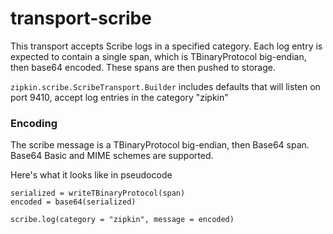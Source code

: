 # transport-scribe
This transport accepts Scribe logs in a specified category. Each log
entry is expected to contain a single span, which is TBinaryProtocol
big-endian, then base64 encoded. These spans are then pushed to storage.

`zipkin.scribe.ScribeTransport.Builder` includes defaults that will
listen on port 9410, accept log entries in the category "zipkin"

### Encoding
The scribe message is a TBinaryProtocol big-endian, then Base64 span.
Base64 Basic and MIME schemes are supported.

Here's what it looks like in pseudocode
```
serialized = writeTBinaryProtocol(span)
encoded = base64(serialized)

scribe.log(category = "zipkin", message = encoded)
```
